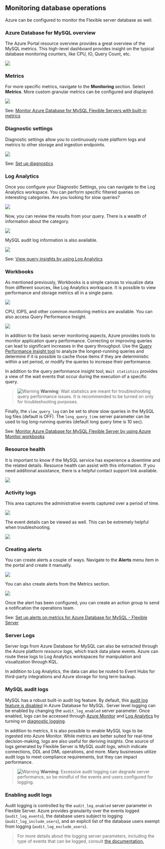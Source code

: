 ## Monitoring database operations

Azure can be configured to monitor the Flexible server database as well.

### Azure Database for MySQL overview

The Azure Portal resource overview provides a great overview of the MySQL metrics. This high-level dashboard provides insight on the typical database monitoring counters, like CPU, IO, Query Count, etc.

![](media/azure-portal-mysql-overview.png)

### Metrics

For more specific metrics, navigate to the **Monitoring** section. Select **Metrics**. More custom granular metrics can be configured and displayed.

![](media/mysql-azure-portal-metrics.png)

See: [Monitor Azure Database for MySQL Flexible Servers with built-in metrics](https://docs.microsoft.com/en-us/azure/mysql/flexible-server/concepts-monitoring)

### Diagnostic settings

Diagnostic settings allow you to continuously route platform logs and metrics to other storage and ingestion endpoints.

![](media/mysql-diagnostic-settings.png)

See: [Set up diagnostics](https://docs.microsoft.com/en-us/azure/mysql/flexible-server/tutorial-configure-audit#set-up-diagnostics)

### Log Analytics

Once you configure your Diagnostic Settings, you can navigate to the Log Analytics workspace. You can perform specific filtered queries on interesting categories. Are you looking for slow queries?

![](media/azure-diagnostic-query.png)

Now, you can review the results from your query. There is a wealth of information about the category.

![](media/azure-diagnostic-query-result.png)

MySQL audit log information is also available.

![](media/mysql-log-analytics-audit-log-query.png)

See: [View query insights by using Log Analytics](https://docs.microsoft.com/en-us/azure/mysql/flexible-server/tutorial-query-performance-insights#view-query-insights-by-using-log-analytics)

### Workbooks

As mentioned previously, Workbooks is a simple canvas to visualize data from different sources, like Log Analytics workspace. It is possible to view performance and storage metrics all in a single pane.

![](media/workbook-example.png)

CPU, IOPS, and other common monitoring metrics are available. You can also access Query Performance Insight.

![](media/query-performance-insight.png)

In addition to the basic server monitoring aspects, Azure provides tools to monitor application query performance.  Correcting or improving queries can lead to significant increases in the query throughput. Use the [Query Performance Insight tool](https://docs.microsoft.com/azure/mysql/flexible-server/tutorial-query-performance-insights) to analyze the longest-running queries and determine if it is possible to cache those items if they are deterministic within a set period, or modify the queries to increase their performance.

In addition to the query performance insight tool, `Wait statistics` provides a view of the wait events that occur during the execution of a specific query.

>![Warning](media/warning.png "Warning") **Warning**: Wait statistics are meant for troubleshooting query performance issues. It is recommended to be turned on only for troubleshooting purposes.

Finally, the `slow_query_log` can be set to show slow queries in the MySQL log files (default is OFF). The `long_query_time` server parameter can be used to log long-running queries (default long query time is 10 sec).

See: [Monitor Azure Database for MySQL Flexible Server by using Azure Monitor workbooks](https://docs.microsoft.com/en-us/azure/mysql/flexible-server/concepts-workbooks)

### Resource health

It is important to know if the MySQL service has experience a downtime and the related details.  Resource health can assist with this information. If you need additional assistance, there is a helpful contact support link available.

![](media/resource-health-example.png)

### Activity logs

This area captures the administrative events captured over a period of time.

![](media/activity-logs-example.png)

The event details can be viewed as well. This can be extremely helpful when troubleshooting.

![](media/activity-log-example-detail.png)

### Creating alerts

You can create alerts a couple of ways.  Navigate to the **Alerts** menu item in the portal and create it manually.

![](media/create-alert.png)

You can also create alerts from the Metrics section.

![](media/configure-alert-example.png)

Once the alert has been configured, you can create an action group to send a notification the operations team.

See: [Set up alerts on metrics for Azure Database for MySQL - Flexible Server](https://docs.microsoft.com/en-us/azure/mysql/flexible-server/how-to-alert-on-metric)

### Server Logs

Server logs from Azure Database for MySQL can also be extracted through the Azure platform *resource logs*, which track data plane events. Azure can route these logs to Log Analytics workspaces for manipulation and visualization through KQL.

In addition to Log Analytics, the data can also be routed to Event Hubs for third-party integrations and Azure storage for long term backup.

### MySQL audit logs

MySQL has a robust built-in audit log feature. By default, this [audit log feature is disabled](https://docs.microsoft.com/azure/mysql/flexible-server/concepts-audit-logs) in Azure Database for MySQL.  Server level logging can be enabled by changing the `audit_log_enabled` server parameter. Once enabled, logs can be accessed through [Azure Monitor](https://docs.microsoft.com/azure/azure-monitor/overview) and [Log Analytics](https://docs.microsoft.com/azure/azure-monitor/platform/design-logs-deployment) by turning on [diagnostic logging](https://docs.microsoft.com/azure/mysql/flexible-server/tutorial-configure-audit#set-up-diagnostics).

In addition to metrics, it is also possible to enable MySQL logs to be ingested into Azure Monitor. While metrics are better suited for real-time decision-making, logs are also useful for deriving insights. One source of logs generated by Flexible Server is MySQL *audit logs*, which indicate connections, DDL and DML operations, and more. Many businesses utilize audit logs to meet compliance requirements, but they can impact performance.

>![Warning](media/warning.png "Warning") **Warning**: Excessive audit logging can degrade server performance, so be mindful of the events and users configured for logging.

### Enabling audit logs

Audit logging is controlled by the `audit_log_enabled` server parameter in Flexible Server. Azure provides granularity over the events logged (`audit_log_events`), the database users subject to logging (`audit_log_include_users`), and an explicit list of the database users exempt from logging (`audit_log_exclude_users`).

> For more details about the logging server parameters, including the type of events that can be logged, consult [the documentation.](https://docs.microsoft.com/azure/mysql/flexible-server/concepts-audit-logs)


